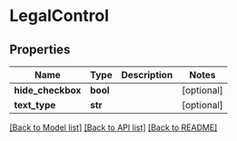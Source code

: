 # LegalControl

## Properties
Name | Type | Description | Notes
------------ | ------------- | ------------- | -------------
**hide_checkbox** | **bool** |  | [optional] 
**text_type** | **str** |  | [optional] 

[[Back to Model list]](../README.md#documentation-for-models) [[Back to API list]](../README.md#documentation-for-api-endpoints) [[Back to README]](../README.md)


